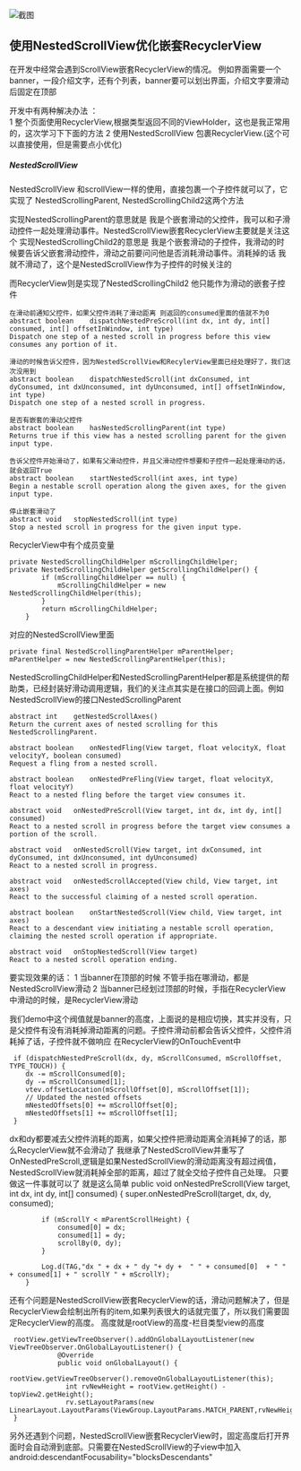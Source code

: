 ![截图](https://github.com/jeffreyhappy/demoCollection/blob/master/NestScrollDemo/ScreenRecord.giff)
## 使用NestedScrollView优化嵌套RecyclerView
在开发中经常会遇到ScrollView嵌套RecyclerView的情况。
例如界面需要一个banner，一段介绍文字，还有个列表，banner要可以划出界面，介绍文字要滑动后固定在顶部

开发中有两种解决办法 ：  
1 整个页面使用RecyclerView,根据类型返回不同的ViewHolder，这也是我正常用的，这次学习下下面的方法
2 使用NestedScrollView 包裹RecyclerView.(这个可以直接使用，但是需要点小优化)

##### NestedScrollView
NestedScrollView 和scrollView一样的使用，直接包裹一个子控件就可以了，它实现了 NestedScrollingParent, NestedScrollingChild2这两个方法

实现NestedScrollingParent的意思就是 我是个嵌套滑动的父控件，我可以和子滑动控件一起处理滑动事件。NestedScrollView嵌套RecyclerView主要就是关注这个
实现NestedScrollingChild2的意思是  我是个嵌套滑动的子控件，我滑动的时候要告诉父嵌套滑动控件，滑动之前要问问他是否消耗滑动事件。消耗掉的话 我就不滑动了，这个是NestedScrollView作为子控件的时候关注的

而RecyclerView则是实现了NestedScrollingChild2 他只能作为滑动的嵌套子控件

    在滑动前通知父控件，如果父控件消耗了滑动距离 则返回的consumed里面的值就不为0
    abstract boolean	dispatchNestedPreScroll(int dx, int dy, int[] consumed, int[] offsetInWindow, int type)
    Dispatch one step of a nested scroll in progress before this view consumes any portion of it.
    
    滑动的时候告诉父控件，因为NestedScrollView和RecylerView里面已经处理好了，我们这次没用到
    abstract boolean	dispatchNestedScroll(int dxConsumed, int dyConsumed, int dxUnconsumed, int dyUnconsumed, int[] offsetInWindow, int type)
    Dispatch one step of a nested scroll in progress.
    
    是否有嵌套的滑动父控件
    abstract boolean	hasNestedScrollingParent(int type)
    Returns true if this view has a nested scrolling parent for the given input type.
    
    告诉父控件开始滑动了，如果有父滑动控件，并且父滑动控件想要和子控件一起处理滑动的话，就会返回True
    abstract boolean	startNestedScroll(int axes, int type)
    Begin a nestable scroll operation along the given axes, for the given input type.
    
    停止嵌套滑动了
    abstract void	stopNestedScroll(int type)
    Stop a nested scroll in progress for the given input type.

RecyclerView中有个成员变量

    private NestedScrollingChildHelper mScrollingChildHelper;
    private NestedScrollingChildHelper getScrollingChildHelper() {
            if (mScrollingChildHelper == null) {
                mScrollingChildHelper = new NestedScrollingChildHelper(this);
            }
            return mScrollingChildHelper;
        }
        
对应的NestedScrollView里面
    
    private final NestedScrollingParentHelper mParentHelper;
    mParentHelper = new NestedScrollingParentHelper(this);

NestedScrollingChildHelper和NestedScrollingParentHelper都是系统提供的帮助类，已经封装好滑动调用逻辑，我们的关注点其实是在接口的回调上面。例如NestedScrollView的接口NestedScrollingParent

    abstract int	getNestedScrollAxes()
    Return the current axes of nested scrolling for this NestedScrollingParent.
    
    abstract boolean	onNestedFling(View target, float velocityX, float velocityY, boolean consumed)
    Request a fling from a nested scroll.
    
    abstract boolean	onNestedPreFling(View target, float velocityX, float velocityY)
    React to a nested fling before the target view consumes it.
    
    abstract void	onNestedPreScroll(View target, int dx, int dy, int[] consumed)
    React to a nested scroll in progress before the target view consumes a portion of the scroll.
    
    abstract void	onNestedScroll(View target, int dxConsumed, int dyConsumed, int dxUnconsumed, int dyUnconsumed)
    React to a nested scroll in progress.
    
    abstract void	onNestedScrollAccepted(View child, View target, int axes)
    React to the successful claiming of a nested scroll operation.
    
    abstract boolean	onStartNestedScroll(View child, View target, int axes)
    React to a descendant view initiating a nestable scroll operation, claiming the nested scroll operation if appropriate.
    
    abstract void	onStopNestedScroll(View target)
    React to a nested scroll operation ending.

要实现效果的话：
1 当banner在顶部的时候 不管手指在哪滑动，都是NestedScrollView滑动
2 当banner已经划过顶部的时候，手指在RecyclerView中滑动的时候，是RecyclerView滑动

我们demo中这个阀值就是banner的高度，上面说的是相应切换，其实并没有，只是父控件有没有消耗掉滑动距离的问题。子控件滑动前都会告诉父控件，父控件消耗掉了话，子控件就不做响应
在RecyclerView的OnTouchEvent中
     
     if (dispatchNestedPreScroll(dx, dy, mScrollConsumed, mScrollOffset, TYPE_TOUCH)) {
        dx -= mScrollConsumed[0];
        dy -= mScrollConsumed[1];
        vtev.offsetLocation(mScrollOffset[0], mScrollOffset[1]);
        // Updated the nested offsets
        mNestedOffsets[0] += mScrollOffset[0];
        mNestedOffsets[1] += mScrollOffset[1];
     }

dx和dy都要减去父控件消耗的距离，如果父控件把滑动距离全消耗掉了的话，那么RecyclerView就不会滑动了
我继承了NestedScrollView并重写了OnNestedPreScroll,逻辑是如果NestedScrollView的滑动距离没有超过阀值，NestedScrollView就消耗掉全部的距离，超过了就全交给子控件自己处理。
只要做这一件事就可以了  就是这么简单
      public void onNestedPreScroll(View target, int dx, int dy, int[] consumed) {
            super.onNestedPreScroll(target, dx, dy, consumed);
                
            if (mScrollY < mParentScrollHeight) {
                consumed[0] = dx;
                consumed[1] = dy;
                scrollBy(0, dy);
            }
    
            Log.d(TAG,"dx " + dx + " dy "+ dy +  " " + consumed[0]  + " " + consumed[1] + " scrollY " + mScrollY);
        }

还有个问题是NestedScrollView嵌套RecyclerView的话，滑动问题解决了，但是RecyclerView会绘制出所有的item,如果列表很大的话就完蛋了，所以我们需要固定RecyclerView的高度。
高度就是rootView的高度-栏目类型view的高度

     rootView.getViewTreeObserver().addOnGlobalLayoutListener(new ViewTreeObserver.OnGlobalLayoutListener() {
                @Override
                public void onGlobalLayout() {
                  rootView.getViewTreeObserver().removeOnGlobalLayoutListener(this);
                  int rvNewHeight = rootView.getHeight() - topView2.getHeight();
                  rv.setLayoutParams(new LinearLayout.LayoutParams(ViewGroup.LayoutParams.MATCH_PARENT,rvNewHeight));
     }
     
另外还遇到个问题，NestedScrollView嵌套RecyclerView时，固定高度后打开界面时会自动滑到底部。只需要在NestedScrollView的子view中加入        android:descendantFocusability="blocksDescendants"















